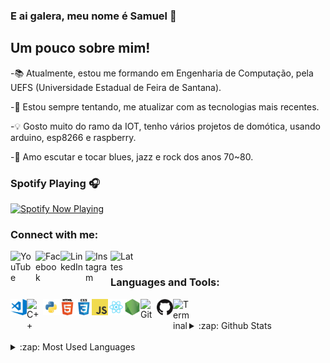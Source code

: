 ### E ai galera, meu nome é Samuel 👋


## Um pouco sobre mim!

-📚 Atualmente, estou me formando em Engenharia de Computação, pela UEFS (Universidade Estadual de Feira de Santana).

-🎯 Estou sempre tentando, me atualizar com as tecnologias mais recentes.

-💡 Gosto muito do ramo da IOT, tenho vários projetos de domótica, usando arduino, esp8266 e raspberry.

-🎺 Amo escutar e tocar blues, jazz e rock dos anos 70~80.

### Spotify Playing 🎧
[<img src="https://spotify-now-playing.samueldacostaaraujonunes.vercel.app/api/spotify-playing" alt="Spotify Now Playing" width="400" />](https://open.spotify.com/user/ed8ce1a47579472db2cc5baa1c252036)

### Connect with me:

[<img align="left" alt="YouTube" width="40px" src="https://image.flaticon.com/icons/svg/187/187209.svg" />][youtube]
[<img align="left" alt="Facebook" width="40px" src="https://image.flaticon.com/icons/svg/187/187189.svg" />][facebook]
[<img align="left" alt="LinkedIn" width="40px" src="https://image.flaticon.com/icons/svg/187/187185.svg" />][linkedin]
[<img align="left" alt="Instagram" width="40px" src="https://image.flaticon.com/icons/svg/187/187207.svg" />][instagram]
[<img align="left" alt="Lattes" width="40px" src="https://static.wixstatic.com/media/478424_81030f216eab45fe8a64d12a964eea14~mv2.gif" />][lattes]

<br />

### Languages and Tools:

<img align="left" alt="Visual Studio Code" width="26px" src="https://raw.githubusercontent.com/github/explore/80688e429a7d4ef2fca1e82350fe8e3517d3494d/topics/visual-studio-code/visual-studio-code.png"/>
<img align="left" alt="C++" width="26px" src="https://www.freeiconspng.com/uploads/c--logo-icon-0.png" />
<img align="left" alt="Python3" width="26px" src="https://raw.githubusercontent.com/github/explore/80688e429a7d4ef2fca1e82350fe8e3517d3494d/topics/python/python.png" />
<img align="left" alt="HTML5" width="26px" src="https://raw.githubusercontent.com/github/explore/80688e429a7d4ef2fca1e82350fe8e3517d3494d/topics/html/html.png" />
<img align="left" alt="CSS3" width="26px" src="https://raw.githubusercontent.com/github/explore/80688e429a7d4ef2fca1e82350fe8e3517d3494d/topics/css/css.png" />
<img align="left" alt="JavaScript" width="26px" src="https://raw.githubusercontent.com/github/explore/80688e429a7d4ef2fca1e82350fe8e3517d3494d/topics/javascript/javascript.png" />
<img align="left" alt="React" width="26px" src="https://raw.githubusercontent.com/github/explore/80688e429a7d4ef2fca1e82350fe8e3517d3494d/topics/react/react.png" />
<img align="left" alt="Node.js" width="26px" src="https://raw.githubusercontent.com/github/explore/80688e429a7d4ef2fca1e82350fe8e3517d3494d/topics/nodejs/nodejs.png" />
<img align="left" alt="Git" width="26px" src="https://img.icons8.com/color/48/000000/git.png" />
<img align="left" alt="GitHub" width="26px" src="https://raw.githubusercontent.com/github/explore/78df643247d429f6cc873026c0622819ad797942/topics/github/github.png" />
<img align="left" alt="Terminal" width="26px" src="https://img.icons8.com/color/48/000000/console.png" />
<br />
<br />

<details>
  <summary>:zap: Github Stats</summary>

  <img align="left" alt="codeSTACKr's Github Stats" src="https://github-readme-stats.codestackr.vercel.app/api?username=SamueldaCostaAraujoNunes&count_private=true&show_icons=true&theme=radical" />

</details>

<br />

<details>
  <summary>:zap: Most Used Languages</summary>

  [![Top Langs](https://github-readme-stats.vercel.app/api/top-langs/?username=SamueldaCostaAraujoNunes&layout=compact&theme=radical)](https://github.com/anuraghazra/github-readme-stats)

</details>

[facebook]: https://www.facebook.com/samuel.nunes.944023
[youtube]: https://www.youtube.com/channel/UChKTMykd8-xXc5BcrY_Wbsg/featured
[instagram]: https://www.instagram.com/samuelnunes22/?igshid=17zej5uhbeat0
[linkedin]: https://www.linkedin.com/in/samuel-nunes-a889541ab
[lattes]: https://wwws.cnpq.br/cvlattesweb/PKG_MENU.menu?f_cod=DD4BDF9698B8428C2A4A62D85B218761#
